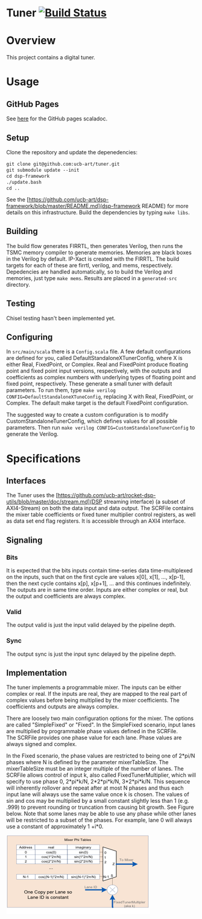 Tuner [![Build Status](https://travis-ci.org/ucb-art/tuner.svg?branch=master)](https://travis-ci.org/ucb-art/tuner)
=======================

# Overview

This project contains a digital tuner.

# Usage

## GitHub Pages

See [here](https://ucb-art.github.io/tuner/latest/api/) for the GitHub pages scaladoc.

## Setup

Clone the repository and update the depenedencies:

```
git clone git@github.com:ucb-art/tuner.git
git submodule update --init
cd dsp-framework
./update.bash
cd ..
```

See the [https://github.com/ucb-art/dsp-framework/blob/master/README.md](dsp-framework README) for more details on this infrastructure.
Build the dependencies by typing `make libs`.

## Building

The build flow generates FIRRTL, then generates Verilog, then runs the TSMC memory compiler to generate memories.
Memories are black boxes in the Verilog by default.
IP-Xact is created with the FIRRTL.
The build targets for each of these are firrtl, verilog, and mems, respectively.
Depedencies are handled automatically, so to build the Verilog and memories, just type `make mems`.
Results are placed in a `generated-src` directory.

## Testing

Chisel testing hasn't been implemented yet.

## Configuring

In `src/main/scala` there is a `Config.scala` file.
A few default configurations are defined for you, called DefaultStandaloneXTunerConfig, where X is either Real, FixedPoint, or Complex.
Real and FixedPoint produce floating point and fixed point input versions, respectively, with the outputs and coefficients as complex numbers with underlying types of floating point and fixed point, respectively.
These generate a small tuner with default parameters.
To run them, type `make verilog CONFIG=DefaultStandaloneXTuneConfig`, replacing X with Real, FixedPoint, or Complex.
The default make target is the default FixedPoint configuration.

The suggested way to create a custom configuration is to modify CustomStandaloneTunerConfig, which defines values for all possible parameters.
Then run `make verilog CONFIG=CustomStandaloneTunerConfig` to generate the Verilog.

# Specifications

## Interfaces

The Tuner uses the [https://github.com/ucb-art/rocket-dsp-utils/blob/master/doc/stream.md](DSP streaming interface) (a subset of AXI4-Stream) on both the data input and data output.
The SCRFile contains the mixer table coefficients or fixed tuner multiplier control registers, as well as data set end flag registers.
It is accessible through an AXI4 interface.

## Signaling

### Bits

It is expected that the bits inputs contain time-series data time-multiplexed on the inputs, such that on the first cycle are values x[0], x[1], …, x[p-1], then the next cycle contains x[p], x[p+1], … and this continues indefinitely. 
The outputs are in same time order.
Inputs are either complex or real, but the output and coefficients are always complex.

### Valid

The output valid is just the input valid delayed by the pipeline depth.

### Sync

The output sync is just the input sync delayed by the pipeline depth.

## Implementation

The tuner implements a programmable mixer.
The inputs can be either complex or real.
If the inputs are real, they are mapped to the real part of complex values before being multiplied by the mixer coefficients.
The coefficients and outputs are always complex.

There are loosely two main configuration options for the mixer.
The options are called "SimpleFixed" or "Fixed".
In the SimpleFixed scenario, input lanes are multiplied by programmable phase values defined in the SCRFile.  
The SCRFile provides one phase value for each lane. 
Phase values are always signed and complex.

In the Fixed scenario, the phase values are restricted to being one of 2\*pi/N phases where N is defined by the parameter mixerTableSize.
The mixerTableSize must be an integer multiple of the number of lanes.
The SCRFile allows control of input k, also called FixedTunerMultiplier, which will specify to use phase 0, 2\*pi\*k/N, 2\*2\*pi\*k/N, 3\*2\*pi\*k/N.
This sequence will inherently rollover and repeat after at most N phases and thus each input lane will always use the same value once k is chosen.
The values of sin and cos may be multiplied by a small constant slightly less than 1 (e.g. .999) to prevent rounding or truncation from causing bit growth.
See Figure below.
Note that some lanes may be able to use any phase while other lanes will be restricted to a subset of the phases.
For example, lane 0 will always use a constant of approximately 1 +i\*0.

![SimpleFixed mixer table](/doc/simplemixer.png?raw=true)

